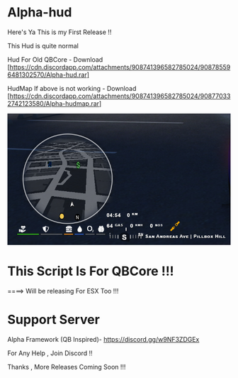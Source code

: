# Alpha-hud

Here's Ya This is my First Release !! 

This Hud is quite normal 

Hud For Old QBCore - Download [https://cdn.discordapp.com/attachments/908741396582785024/908785596481302570/Alpha-hud.rar]


HudMap If above is not working - Download [https://cdn.discordapp.com/attachments/908741396582785024/908770332742123580/Alpha-hudmap.rar]

![](Alpha-hud/html/preview.png)

# This Script Is For QBCore !!!

====> Will be releasing For ESX Too !!!


# Support Server
Alpha Framework (QB Inspired)- https://discord.gg/w9NF3ZDGEx 

For Any Help , Join Discord !!


Thanks , More Releases Coming Soon !!!
